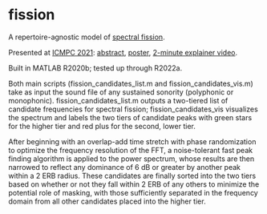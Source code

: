 # fission
A repertoire-agnostic model of <a href="https://youtu.be/zJOCxsJA1LA">spectral fission</a>.

Presented at <a href="https://icmpc2021.sites.sheffield.ac.uk/">ICMPC 2021</a>: <a href="https://github.com/jordan-lenchitz/fission/blob/main/ICMPC%202021%20abstract.pdf">abstract</a>, <a href="https://github.com/jordan-lenchitz/fission/blob/main/ICMPC%202021%20poster.jpg">poster</a>, <a href="https://www.youtube.com/watch?v=8TqmxaW4nTQ">2-minute explainer video</a>.

Built in MATLAB R2020b; tested up through R2022a.

Both main scripts (fission_candidates_list.m and fission_candidates_vis.m) take as input the sound file of any sustained sonority (polyphonic or monophonic). fission_candidates_list.m outputs a two-tiered list of candidate frequencies for spectral fission; fission_candidates_vis visualizes the spectrum and labels the two tiers of candidate peaks with green stars for the higher tier and red plus for the second, lower tier. 

After beginning with an overlap-add time stretch with phase randomization to optimize the frequency resolution of the FFT, a noise-tolerant fast peak finding algorithm is applied to the power spectrum, whose results are then narrowed to reflect any dominance of 6 dB or greater by another peak within a 2 ERB radius. These candidates are finally sorted into the two tiers based on whether or not they fall within 2 ERB of any others to minimize the potential role of masking, with those sufficiently separated in the frequency domain from all other candidates placed into the higher tier. 
